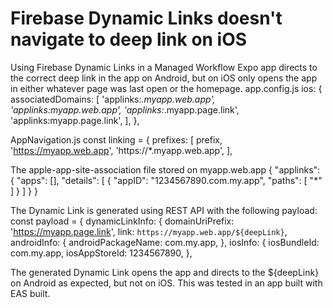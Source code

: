 
# Firebase Dynamic Links doesn't navigate to deep link on iOS

Using Firebase Dynamic Links in a Managed Workflow Expo app directs to the correct deep link in the app on Android, but on iOS only opens the app in either whatever page was last open or the homepage.
app.config.js
ios: {
    associatedDomains: [
      'applinks:*.myapp.web.app',
      'applinks:myapp.web.app',
      'applinks:*.myapp.page.link',
      'applinks:myapp.page.link',
    ],
},

AppNavigation.js
  const linking = {
    prefixes: [
      prefix,
      'https://myapp.web.app',
      'https://*.myapp.web.app',
    ],

The apple-app-site-association file stored on myapp.web.app
{
    "applinks": {
        "apps": [],
        "details": [
            {
                "appID": "1234567890.com.my.app",
                "paths": [ "*" ]
            } 
        ]
    }
}

The Dynamic Link is generated using REST API with the following payload:
    const payload = {
      dynamicLinkInfo: {
        domainUriPrefix: 'https://myapp.page.link',
        link: `https://myapp.web.app/${deepLink}`,
        androidInfo: {
          androidPackageName: com.my.app,
        },
        iosInfo: {
          iosBundleId: com.my.app,
          iosAppStoreId: 1234567890,
        },

The generated Dynamic Link opens the app and directs to the ${deepLink} on Android as expected, but not on iOS. This was tested in an app built with EAS built.

        
